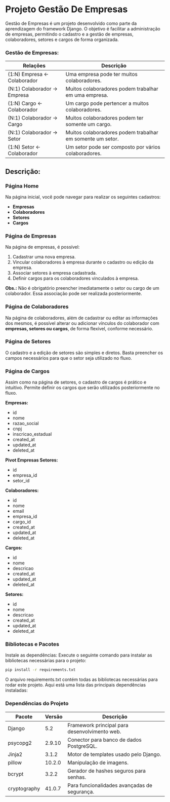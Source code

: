 # Projeto Gestão De Empresas
Gestão de Empresas é um projeto desenvolvido como parte da aprendizagem do framework Django. O objetivo é facilitar a administração de empresas, permitindo o cadastro e a gestão de empresas, colaboradores, setores e cargos de forma organizada.

### Gestão de Empresas:

| Relações                     | Descrição                                                 |
|------------------------------|-----------------------------------------------------------|
| (1:N) Empresa <- Colaborador | Uma empresa pode ter muitos colaboradores.                |
| (N:1) Colaborador -> Empresa | Muitos colaboradores podem trabalhar em uma empresa.      |
| (1:N) Cargo <- Colaborador   | Um cargo pode pertencer a muitos colaboradores.           |
| (N:1) Colaborador -> Cargo   | Muitos colaboradores podem ter somente um cargo.          |
| (N:1) Colaborador -> Setor   | Muitos colaboradores podem trabalhar em somente um setor. |
| (1:N) Setor <- Colaborador   | Um setor pode ser composto por vários colaboradores.      |

## Descrição:

### **Página Home**
Na página inicial, você pode navegar para realizar os seguintes cadastros:
- **Empresas**
- **Colaboradores**
- **Setores**
- **Cargos**

### **Página de Empresas**
Na página de empresas, é possível:
1. Cadastrar uma nova empresa.
2. Vincular colaboradores à empresa durante o cadastro ou edição da empresa.
3. Associar setores à empresa cadastrada.
4. Definir cargos para os colaboradores vinculados à empresa.

**Obs.:**
    Não é obrigatório preencher imediatamente o setor ou cargo de um colaborador.
    Essa associação pode ser realizada posteriormente.

### **Página de Colaboradores**
Na página de colaboradores, além de cadastrar ou editar as informações dos mesmos, é possível alterar ou adicionar vínculos do colaborador com **empresas, setores ou cargos**, de forma flexível, conforme necessário.

### **Página de Setores**
O cadastro e a edição de setores são simples e diretos.
Basta preencher os campos necessários para que o setor seja utilizado no fluxo.

### **Página de Cargos**
Assim como na página de setores, o cadastro de cargos é prático e intuitivo.
Permite definir os cargos que serão utilizados posteriormente no fluxo.

**Empresas:**
* id
* nome
* razao_social
* cnpj
* inscricao_estadual
* created_at
* updated_at
* deleted_at

**Pivot Empresas Setores:**
* id
* empresa_id
* setor_id

**Colaboradores:**
* id
* nome
* email
* empresa_id
* cargo_id
* created_at
* updated_at
* deleted_at

**Cargos:**
* id
* nome
* descricao
* created_at
* updated_at
* deleted_at

**Setores:**
* id
* nome
* descricao
* created_at
* updated_at
* deleted_at

### Bibliotecas e Pacotes

Instale as dependências: Execute o seguinte comando para instalar as bibliotecas necessárias para o projeto:
```bash
pip install -r requirements.txt
```

O arquivo requirements.txt contém todas as bibliotecas necessárias para rodar este projeto.
Aqui está uma lista das principais dependências instaladas:

### Dependências do Projeto
| Pacote        | Versão  | Descrição                                     |
|---------------|---------|-----------------------------------------------|
| Django        | 5.2     | Framework principal para desenvolvimento web. |
| psycopg2      | 2.9.10  | Conector para banco de dados PostgreSQL.      |
| Jinja2        | 3.1.2   | Motor de templates usado pelo Django.         |
| pillow        | 10.2.0  | Manipulação de imagens.                       |
| bcrypt        | 3.2.2   | Gerador de hashes seguros para senhas.        |
| cryptography  | 41.0.7  | Para funcionalidades avançadas de segurança.  |